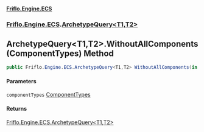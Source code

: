 #### [Friflo.Engine.ECS](index.md#'index')
### [Friflo.Engine.ECS](Friflo.Engine.ECS.md#'Friflo.Engine.ECS').[ArchetypeQuery&lt;T1,T2&gt;](ArchetypeQuery_T1,T2_.md#'Friflo.Engine.ECS.ArchetypeQuery<T1,T2>')

## ArchetypeQuery<T1,T2>.WithoutAllComponents(ComponentTypes) Method

```csharp
public Friflo.Engine.ECS.ArchetypeQuery<T1,T2> WithoutAllComponents(in Friflo.Engine.ECS.ComponentTypes componentTypes);
```
#### Parameters

<a name='Friflo.Engine.ECS.ArchetypeQuery_T1,T2_.WithoutAllComponents(Friflo.Engine.ECS.ComponentTypes).componentTypes'></a>

`componentTypes` [ComponentTypes](ComponentTypes.md#'Friflo.Engine.ECS.ComponentTypes')

#### Returns
[Friflo.Engine.ECS.ArchetypeQuery&lt;](ArchetypeQuery_T1,T2_.md#'Friflo.Engine.ECS.ArchetypeQuery<T1,T2>')[T1](ArchetypeQuery_T1,T2_.md#Friflo.Engine.ECS.ArchetypeQuery_T1,T2_.T1#'Friflo.Engine.ECS.ArchetypeQuery<T1,T2>.T1')[,](ArchetypeQuery_T1,T2_.md#'Friflo.Engine.ECS.ArchetypeQuery<T1,T2>')[T2](ArchetypeQuery_T1,T2_.md#Friflo.Engine.ECS.ArchetypeQuery_T1,T2_.T2#'Friflo.Engine.ECS.ArchetypeQuery<T1,T2>.T2')[&gt;](ArchetypeQuery_T1,T2_.md#'Friflo.Engine.ECS.ArchetypeQuery<T1,T2>')